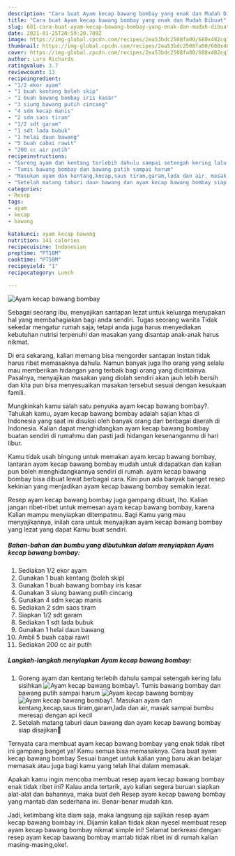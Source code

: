 ```yaml
---
description: "Cara buat Ayam kecap bawang bombay yang enak dan Mudah Dibuat"
title: "Cara buat Ayam kecap bawang bombay yang enak dan Mudah Dibuat"
slug: 681-cara-buat-ayam-kecap-bawang-bombay-yang-enak-dan-mudah-dibuat
date: 2021-01-25T20:59:20.709Z
image: https://img-global.cpcdn.com/recipes/2ea53bdc2508fa00/680x482cq70/ayam-kecap-bawang-bombay-foto-resep-utama.jpg
thumbnail: https://img-global.cpcdn.com/recipes/2ea53bdc2508fa00/680x482cq70/ayam-kecap-bawang-bombay-foto-resep-utama.jpg
cover: https://img-global.cpcdn.com/recipes/2ea53bdc2508fa00/680x482cq70/ayam-kecap-bawang-bombay-foto-resep-utama.jpg
author: Lura Richards
ratingvalue: 3.7
reviewcount: 13
recipeingredient:
- "1/2 ekor ayam"
- "1 buah kentang boleh skip"
- "1 buah bawang bombay iris kasar"
- "3 siung bawang putih cincang"
- "4 sdm kecap manis"
- "2 sdm saos tiram"
- "1/2 sdt garam"
- "1 sdt lada bubuk"
- "1 helai daun bawang"
- "5 buah cabai rawit"
- "200 cc air putih"
recipeinstructions:
- "Goreng ayam dan kentang terlebih dahulu sampai setengah kering lalu sisihkan"
- "Tumis bawang bombay dan bawang putih sampai harum"
- "Masukan ayam dan kentang,kecap,saus tiram,garam,lada dan air, masak sampai bumbu meresap dengan api kecil"
- "Setelah matang taburi daun bawang dan ayam kecap bawang bombay siap disajikan🥰"
categories:
- Resep
tags:
- ayam
- kecap
- bawang

katakunci: ayam kecap bawang 
nutrition: 141 calories
recipecuisine: Indonesian
preptime: "PT10M"
cooktime: "PT59M"
recipeyield: "1"
recipecategory: Lunch

---
```



![Ayam kecap bawang bombay](https://img-global.cpcdn.com/recipes/2ea53bdc2508fa00/680x482cq70/ayam-kecap-bawang-bombay-foto-resep-utama.jpg)

Sebagai seorang ibu, menyajikan santapan lezat untuk keluarga merupakan hal yang membahagiakan bagi anda sendiri. Tugas seorang  wanita Tidak sekedar mengatur rumah saja, tetapi anda juga harus menyediakan kebutuhan nutrisi terpenuhi dan masakan yang disantap anak-anak harus nikmat.

Di era  sekarang, kalian memang bisa mengorder santapan instan tidak harus ribet memasaknya dahulu. Namun banyak juga lho orang yang selalu mau memberikan hidangan yang terbaik bagi orang yang dicintainya. Pasalnya, menyajikan masakan yang diolah sendiri akan jauh lebih bersih dan kita pun bisa menyesuaikan masakan tersebut sesuai dengan kesukaan famili. 



Mungkinkah kamu salah satu penyuka ayam kecap bawang bombay?. Tahukah kamu, ayam kecap bawang bombay adalah sajian khas di Indonesia yang saat ini disukai oleh banyak orang dari berbagai daerah di Indonesia. Kalian dapat menghidangkan ayam kecap bawang bombay buatan sendiri di rumahmu dan pasti jadi hidangan kesenanganmu di hari libur.

Kamu tidak usah bingung untuk memakan ayam kecap bawang bombay, lantaran ayam kecap bawang bombay mudah untuk didapatkan dan kalian pun boleh menghidangkannya sendiri di rumah. ayam kecap bawang bombay bisa dibuat lewat berbagai cara. Kini pun ada banyak banget resep kekinian yang menjadikan ayam kecap bawang bombay semakin lezat.

Resep ayam kecap bawang bombay juga gampang dibuat, lho. Kalian jangan ribet-ribet untuk memesan ayam kecap bawang bombay, karena Kalian mampu menyiapkan ditempatmu. Bagi Kamu yang mau menyajikannya, inilah cara untuk menyajikan ayam kecap bawang bombay yang lezat yang dapat Kamu buat sendiri.

<!--inarticleads1-->

##### Bahan-bahan dan bumbu yang dibutuhkan dalam menyiapkan Ayam kecap bawang bombay:

1. Sediakan 1/2 ekor ayam
1. Gunakan 1 buah kentang (boleh skip)
1. Gunakan 1 buah bawang bombay iris kasar
1. Gunakan 3 siung bawang putih cincang
1. Gunakan 4 sdm kecap manis
1. Sediakan 2 sdm saos tiram
1. Siapkan 1/2 sdt garam
1. Sediakan 1 sdt lada bubuk
1. Gunakan 1 helai daun bawang
1. Ambil 5 buah cabai rawit
1. Sediakan 200 cc air putih




<!--inarticleads2-->

##### Langkah-langkah menyiapkan Ayam kecap bawang bombay:

1. Goreng ayam dan kentang terlebih dahulu sampai setengah kering lalu sisihkan
<img src="https://img-global.cpcdn.com/steps/16ae5d8bcdf768e8/160x128cq70/ayam-kecap-bawang-bombay-langkah-memasak-1-foto.jpg" alt="Ayam kecap bawang bombay">1. Tumis bawang bombay dan bawang putih sampai harum
<img src="https://img-global.cpcdn.com/steps/510169294f6d2444/160x128cq70/ayam-kecap-bawang-bombay-langkah-memasak-2-foto.jpg" alt="Ayam kecap bawang bombay"><img src="https://img-global.cpcdn.com/steps/325a834a1520e579/160x128cq70/ayam-kecap-bawang-bombay-langkah-memasak-2-foto.jpg" alt="Ayam kecap bawang bombay">1. Masukan ayam dan kentang,kecap,saus tiram,garam,lada dan air, masak sampai bumbu meresap dengan api kecil
1. Setelah matang taburi daun bawang dan ayam kecap bawang bombay siap disajikan🥰




Ternyata cara membuat ayam kecap bawang bombay yang enak tidak ribet ini gampang banget ya! Kamu semua bisa memasaknya. Cara buat ayam kecap bawang bombay Sesuai banget untuk kalian yang baru akan belajar memasak atau juga bagi kamu yang telah lihai dalam memasak.

Apakah kamu ingin mencoba membuat resep ayam kecap bawang bombay enak tidak ribet ini? Kalau anda tertarik, ayo kalian segera buruan siapkan alat-alat dan bahannya, maka buat deh Resep ayam kecap bawang bombay yang mantab dan sederhana ini. Benar-benar mudah kan. 

Jadi, ketimbang kita diam saja, maka langsung aja sajikan resep ayam kecap bawang bombay ini. Dijamin kalian tiidak akan nyesel membuat resep ayam kecap bawang bombay nikmat simple ini! Selamat berkreasi dengan resep ayam kecap bawang bombay mantab tidak ribet ini di rumah kalian masing-masing,oke!.

